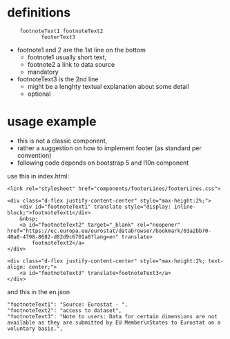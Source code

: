 
# definitions

        footnoteText1 footnoteText2
               footerText3

- footnote1 and 2 are the 1st line on the bottom
    - footnote1 usually short text,
    - footnote2 a link to data source
    - mandatory
- footnoteText3 is the 2nd line
    - might be a lenghty textual explanation about some detail
    - optional

# usage example

- this is not a classic component,
- rather a suggestion on how to implement footer (as standard per convention)
- following code depends on bootstrap 5 and l10n component

use this in index.html:

	<link rel="stylesheet" href="components/footerLines/footerLines.css">

    <div class="d-flex justify-content-center" style="max-height:2%;">
        <div id="footnoteText1" translate style="display: inline-block;">footnoteText1</div>
        &nbsp;
        <a id="footnoteText2" target="_blank" rel="noopener" href="https://ec.europa.eu/eurostat/databrowser/bookmark/03a2bb70-40a8-4798-8682-d82d9c6701a0?lang=en" translate>
            footnoteText2</a>
    </div>
        
    <div class="d-flex justify-content-center" style="max-height:2%; text-align: center;">
        <a id="footnoteText3" translate>footnoteText3</a>
    </div>

and this in the en.json

    "footnoteText1": "Source: Eurostat - ",
    "footnoteText2": "access to dataset",
    "footnoteText3": "Note to users: Data for certain dimensions are not available as they are submitted by EU Member\nStates to Eurostat on a voluntary basis.",
